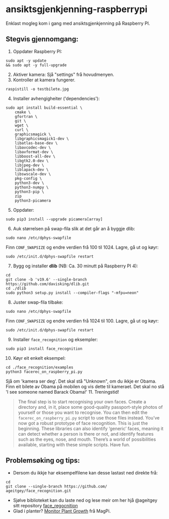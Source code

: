 # ansiktsgjenkjenning-raspberrypi
 Enklast mogleg kom i gang med ansiktsgjenkjenning på Raspberry PI.

## Stegvis gjennomgang:
1. Oppdater Raspberry PI: 
```
sudo apt -y update 
&& sudo apt -y full-upgrade
```
2. Aktiver kamera: Sjå "settings" frå hovudmenyen.
3. Kontroller at kamera fungerer.
```
raspistill -o testbilete.jpg
```
4. Installer avhengigheiter ('dependencies'):
```
sudo apt install build-essential \
    cmake \
    gfortran \
    git \
    wget \
    curl \
    graphicsmagick \
    libgraphicsmagick1-dev \
    libatlas-base-dev \
    libavcodec-dev \
    libavformat-dev \
    libboost-all-dev \
    libgtk2.0-dev \
    libjpeg-dev \
    liblapack-dev \
    libswscale-dev \
    pkg-config \
    python3-dev \
    python3-numpy \
    python3-pip \
    zip
    python3-picamera
```
5. Oppdater:
```
sudo pip3 install --upgrade picamera[array]
```
6. Auk størrelsen på swap-fila slik at det går an å byggje dlib:
```
sudo nano /etc/dphys-swapfile
```
Finn `CONF_SWAPSIZE` og endre verdien frå 100 til 1024. Lagre, gå ut og køyr:
```
sudo /etc/init.d/dphys-swapfile restart
```
7. Bygg og installer **dlib** (NB: Ca. 30 minutt på Raspberry PI 4):
```
cd
git clone -b 'v19.6' --single-branch https://github.com/davisking/dlib.git
cd ./dlib
sudo python3 setup.py install --compiler-flags "-mfpu=neon"
```
8. Juster swap-fila tilbake:
```
sudo nano /etc/dphys-swapfile
```
Finn `CONF_SWAPSIZE` og endre verdien frå 1024 til 100. Lagre, gå ut og køyr:
```
sudo /etc/init.d/dphys-swapfile restart
```
9. Installer `face_recognition` og eksempler:
```
sudo pip3 install face_recognition
```
10. Køyr eit enkelt eksempel:
```
cd ./face_recognition/examples
python3 facerec_on_raspberry_pi.py
```
Sjå om 'kamera ser deg'. Det skal stå "Unknown", om du ikkje er Obama. Finn eit bilete av Obama på mobilen og vis dette til kameraet. Det skal no stå 'I see someone named Barack Obama!'
11. Treningstid! 
>   The final step is to start recognising your own faces. Create a directory and, in it, place some good-quality passport-style photos of yourself or those you want to recognise. You can then edit the `facerec_on_raspberry_pi.py` script to use those files instead. You’ve now got a robust prototype of face recognition. This is just the beginning. These libraries can also identify ‘generic’ faces, meaning it can detect whether a person is there or not, and identify features such as the eyes, nose, and mouth. There’s a world of possibilities available, starting with these simple scripts. Have fun.

## Problemsøking og tips:
- Dersom du ikkje har eksempelfilene kan desse lastast ned direkte frå:
```
cd
git clone --single-branch https://github.com/
ageitgey/face_recognition.git
```
- Sjølve biblioteket kan du laste ned og lese meir om her hjå @ageitgey sitt repository [face_regocnition](https://github.com/ageitgey/face_recognition)
- Glad i planter? [Monitor Plant Growth](https://magpi.raspberrypi.org/articles/monitor-plant-growth-ai-opencv) frå MagPi.